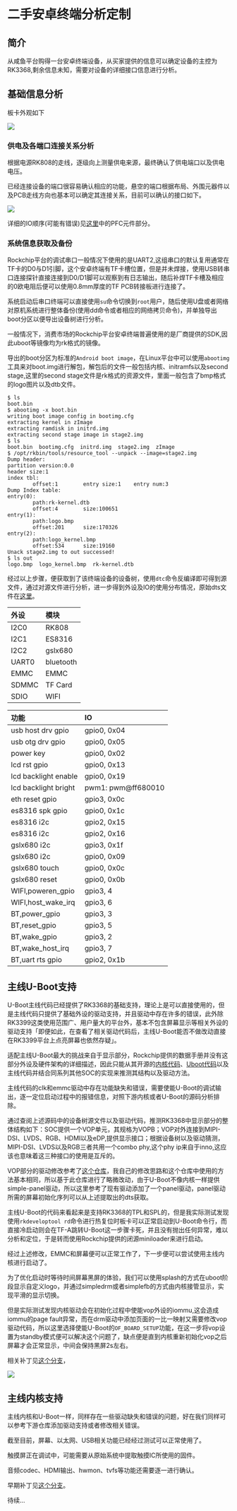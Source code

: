 # 二手安卓终端分析定制

## 简介

从咸鱼平台购得一台安卓终端设备，从买家提供的信息可以确定设备的主控为RK3368,剩余信息未知，需要对设备的详细接口信息进行分析。

## 基础信息分析

板卡外观如下

![](YMD8_MB.png)

### 供电及各端口连接关系分析

根据电源RK808的走线，逐级向上测量供电来源，最终确认了供电端口以及供电电压。

已经连接设备的端口很容易确认相应的功能，悬空的端口根据布局、外围元器件以及PCB走线方向也基本可以确定其连接关系，目前可以确认的接口如下。

![](interface.png)

详细的IO顺序(可能有错误)见[这里](YMD8_MB_Adapter.pdf)中的PFC元件部分。

### 系统信息获取及备份

Rockchip平台的调试串口一般情况下使用的是UART2,这组串口的默认复用通常在TF卡的D0与D1引脚，这个安卓终端有TF卡槽位置，但是并未焊接，使用USB转串口连接探针直接连接到D0/D1脚可以观察到有日志输出，随后补焊TF卡槽及相应的0欧电阻后便可以使用0.8mm厚度的TF PCB转接板进行连接了。

系统启动后串口终端可以直接使用`su`命令切换到`root`用户，随后使用U盘或者网络对原机系统进行整体备份(使用dd命令或者相应的网络拷贝命令)，并单独导出boot分区以便导出设备树进行分析。

一般情况下，消费市场的Rockchip平台安卓终端普遍使用的是厂商提供的SDK,因此uboot等镜像均为rk格式的镜像。

导出的boot分区为标准的`Android boot image`，在Linux平台中可以使用`abootimg`工具来对boot.img进行解包，解包后的文件一般包括内核、initramfs以及second stage,这里的second stage文件是rk格式的资源文件，里面一般包含了bmp格式的logo图片以及dtb文件。

```shell
$ ls
boot.bin
$ abootimg -x boot.bin
writing boot image config in bootimg.cfg
extracting kernel in zImage
extracting ramdisk in initrd.img
extracting second stage image in stage2.img
$ ls
boot.bin  bootimg.cfg  initrd.img  stage2.img  zImage
$ /opt/rkbin/tools/resource_tool --unpack --image=stage2.img
Dump header:
partition version:0.0
header size:1
index tbl:
        offset:1        entry size:1    entry num:3
Dump Index table:
entry(0):
        path:rk-kernel.dtb
        offset:4        size:100651
entry(1):
        path:logo.bmp
        offset:201      size:170326
entry(2):
        path:logo_kernel.bmp
        offset:534      size:19160
Unack stage2.img to out successed!
$ ls out
logo.bmp  logo_kernel.bmp  rk-kernel.dtb
```

经过以上步骤，便获取到了该终端设备的设备树，使用`dtc`命令反编译即可得到源文件，通过对源文件进行分析，进一步得到外设及IO的使用分布情况，原始dts文件在[这里](rk3368.dts)。

| 外设 | 模块 |
| :--- | :- |
| I2C0 | RK808 |
| I2C1 | ES8316 |
| I2C2 | gslx680 |
| UART0 | bluetooth |
| EMMC | EMMC |
| SDMMC | TF Card |
| SDIO | WIFI |

| 功能 | IO |
| :--- | :- |
| usb host drv gpio | gpio0, 0x04 |
| usb otg drv gpio | gpio0, 0x05 |
| power key | gpio0, 0x02 |
| lcd rst gpio | gpio0, 0x13 |
| lcd backlight enable | gpio0, 0x19 |
| lcd backlight bright | pwm1: pwm@ff680010 |
| eth reset gpio | gpio3, 0x0c |
| es8316 spk gpio | gpio0, 0x1c |
| es8316 i2c | gpio2, 0x15 |
| es8316 i2c | gpio2, 0x16 |
| gslx680 i2c | gpio3, 0x1f |
| gslx680 i2c | gpio0, 0x09 |
| gslx680 touch | gpio0, 0x0c |
| gslx680 reset | gpio0, 0x0b |
| WIFI,poweren_gpio | gpio3, 4 |
| WIFI,host_wake_irq | gpio3, 6 |
| BT,power_gpio | gpio3, 3 |
| BT,reset_gpio | gpio3, 5 |
| BT,wake_gpio | gpio3, 2 |
| BT,wake_host_irq | gpio3, 7 |
| BT,uart rts gpio | gpio2, 0x1b |

## 主线U-Boot支持

U-Boot主线代码已经提供了RK3368的基础支持，理论上是可以直接使用的，但是主线代码只提供了基础外设的驱动支持，并且驱动中存在许多的错误，此外除RK3399这类使用范围广、用户量大的平台外，基本不包含屏幕显示等相关外设的驱动支持「即便如此，在查看了相关驱动代码后，主线U-Boot能否不做改动直接在RK3399平台上点亮屏幕也依然存疑」。

适配主线U-Boot最大的挑战来自于显示部分，Rockchip提供的数据手册并没有这部分外设及硬件架构的详细描述，因此只能从其开源的[内核代码](https://github.com/rockchip-linux/kernel)、[Uboot代码](https://github.com/rockchip-linux/u-boot/)以及主线代码并结合同系列其他SOC的实现来推测其结构以及驱动方法。

主线代码的clk和emmc驱动中存在功能缺失和错误，需要使能U-Boot的调试输出，逐一定位启动过程中的报错信息，对照下游内核或者U-Boot的源码分析排除。

通过查阅上述源码中的设备树源文件以及驱动代码，推测RK3368中显示部分的整体结构如下：SOC提供一个VOP单元，其规格为VOPB；VOP对外连接到MIPI-DSI、LVDS、RGB、HDMI以及eDP,提供显示接口；根据设备树以及驱动猜测，MIPI-DSI、LVDS以及RGB三者共用一个combo phy,这个phy ip来自于inno,这应该也意味着这三种接口的使用是互斥的。

VOP部分的驱动修改参考了[这个仓库](https://github.com/muratdemirtas/rockchip-rk3399-uboot-mipi-dsi)，我自己的修改思路和这个仓库中使用的方法基本相同，所以基于此仓库进行了略微改动，由于U-Boot不像内核一样提供simple-panel驱动，所以这里参考了现有驱动添加了一个panel驱动，panel驱动所需的屏幕初始化序列可以从上述提取出的dts获取。

主线U-Boot的代码来看起来是支持RK3368的TPL和SPL的，但是我实际测试发现使用`rkdeveloptool rd`命令进行热复位时板卡可以正常启动到U-Boot命令行，而直接冷启动则会在TF-A跳转U-Boot这一步骤卡死，并且没有抛出任何异常，难以分析和定位，于是转而使用Rockchip提供的闭源miniloader来进行启动。

经过上述修改，EMMC和屏幕便可以正常工作了，下一步便可以尝试使用主线内核进行启动了。

为了优化启动时等待时间屏幕黑屏的体验，我们可以使用splash的方式在uboot阶段显示自定义logo，并通过simpledrm或者simplefb的方式由内核接管显示，实现平滑的显示切换。

但是实际测试发现内核驱动会在初始化过程中使能vop外设的iommu,这会造成iommu的page fault异常，而在drm驱动中添加页面的一比一映射又需要修改vop驱动代码，所以这里选择使能U-Boot的`OF_BOARD_SETUP`功能，在这一步将vop设置为standby模式便可以解决这个问题了，缺点便是直到内核重新初始化vop之后屏幕才会正常显示，中间会保持黑屏2s左右。

相关补丁见[这个分支](https://github.com/ieiao/u-boot/tree/ymd8_mb)，

![](uboot.png)

## 主线内核支持

主线内核和U-Boot一样，同样存在一些驱动缺失和错误的问题，好在我们同样可以参考下游仓库添加驱动支持或者修改相关错误。

截至目前，屏幕、以太网、USB相关功能已经经过测试可以正常使用了。

触摸屏正在调试中，可能需要从原始系统中提取触摸IC所使用的固件。

音频codec、HDMI输出、hwmon、tvfs等功能还需要逐一进行确认。

早期补丁见[这个分支](https://github.com/ieiao/linux/tree/ymd8_mb)。

待续...
